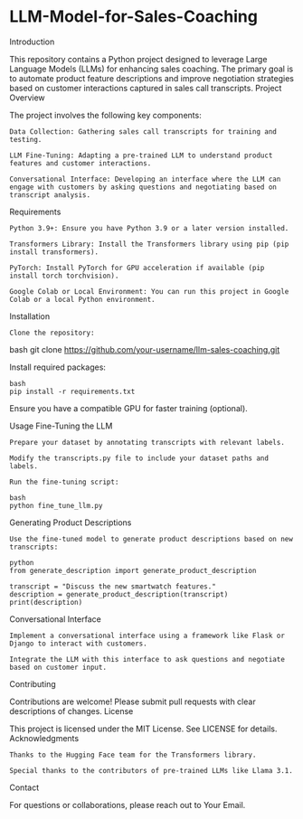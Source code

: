 # LLM-Model-for-Sales-Coaching
Introduction

This repository contains a Python project designed to leverage Large Language Models (LLMs) for enhancing sales coaching. The primary goal is to automate product feature descriptions and improve negotiation strategies based on customer interactions captured in sales call transcripts.
Project Overview

The project involves the following key components:

    Data Collection: Gathering sales call transcripts for training and testing.

    LLM Fine-Tuning: Adapting a pre-trained LLM to understand product features and customer interactions.

    Conversational Interface: Developing an interface where the LLM can engage with customers by asking questions and negotiating based on transcript analysis.

Requirements

    Python 3.9+: Ensure you have Python 3.9 or a later version installed.

    Transformers Library: Install the Transformers library using pip (pip install transformers).

    PyTorch: Install PyTorch for GPU acceleration if available (pip install torch torchvision).

    Google Colab or Local Environment: You can run this project in Google Colab or a local Python environment.

Installation

    Clone the repository:

bash
git clone https://github.com/your-username/llm-sales-coaching.git

Install required packages:

    bash
    pip install -r requirements.txt

Ensure you have a compatible GPU for faster training (optional).

Usage
Fine-Tuning the LLM

    Prepare your dataset by annotating transcripts with relevant labels.

    Modify the transcripts.py file to include your dataset paths and labels.

    Run the fine-tuning script:

    bash
    python fine_tune_llm.py

Generating Product Descriptions

    Use the fine-tuned model to generate product descriptions based on new transcripts:

    python
    from generate_description import generate_product_description

    transcript = "Discuss the new smartwatch features."
    description = generate_product_description(transcript)
    print(description)

Conversational Interface

    Implement a conversational interface using a framework like Flask or Django to interact with customers.

    Integrate the LLM with this interface to ask questions and negotiate based on customer input.

Contributing

Contributions are welcome! Please submit pull requests with clear descriptions of changes.
License

This project is licensed under the MIT License. See LICENSE for details.
Acknowledgments

    Thanks to the Hugging Face team for the Transformers library.

    Special thanks to the contributors of pre-trained LLMs like Llama 3.1.

Contact

For questions or collaborations, please reach out to Your Email.
